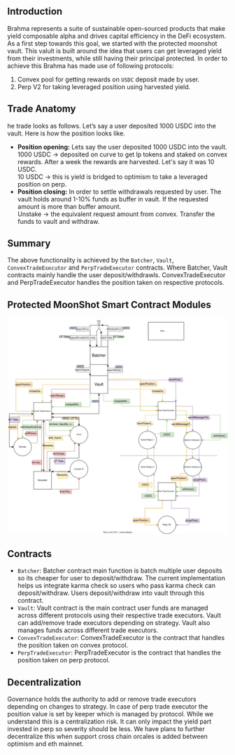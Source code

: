 ## Introduction

Brahma represents a suite of sustainable open-sourced products that make yield composable alpha and drives capital efficiency in the DeFi ecosystem. As a first step towards this goal, we started with the protected moonshot vault. This valult is built around the idea that users can get leveraged yield from their investments, while still having their principal protected. In order to achieve this Brahma has made use of following protocols:

1. Convex pool for getting rewards on `USDC` deposit made by user.
2. Perp V2 for taking leveraged position using harvested yield.

## Trade Anatomy

he trade looks as follows. Let’s say a user deposited 1000 USDC into the vault. Here is how the position looks like.

- **Position opening:** Lets say the user deposited 1000 USDC into the vault.
  1000 USDC -> deposited on curve to get lp tokens and staked on convex rewards.
  After a week the rewards are harvested. Let's say it was 10 USDC.<br>
  10 USDC -> this is yield is bridged to optimism to take a leveraged position on perp.
  <br>
- **Position closing:**
  In order to settle withdrawals requested by user. The vault holds around 1-10% funds as buffer in vault. If the requested amount is more than buffer amount.  
  Unstake → the equivalent request amount from convex. Transfer the funds to vault and withdraw.

## Summary

The above functionality is achieved by the `Batcher`, `Vault`, `ConvexTradeExecutor` and `PerpTradeExecutor` contracts. Where Batcher, Vault contracts mainly handle the user deposit/withdrawls. ConvexTradeExecutor and PerpTradeExecutor handles the position taken on respective protocols.

## Protected MoonShot Smart Contract Modules

![alt text](./images/architecture_diagram.svg)

## Contracts

- `Batcher`: Batcher contract main function is batch multiple user deposits so its cheaper for user to deposit/withdraw. The current implementation helps us integrate karma check so users who pass karma check can deposit/withdraw. Users deposit/withdraw into vault through this contract.
- `Vault`: Vault contract is the main contract user funds are managed across different protocols using their respective trade executors. Vault can add/remove trade executors depending on strategy. Vault also manages funds across different trade executors.
- `ConvexTradeExecutor`: ConvexTradeExecutor is the contract that handles the position taken on convex protocol.
- `PerpTradeExecutor`: PerpTradeExecutor is the contract that handles the position taken on perp protocol.

## Decentralization

Governance holds the authority to add or remove trade executors depending on changes to strategy. In case of perp trade executor the position value is set by keeper which is managed by protocol. While we understand this is a centralization risk. It can only impact the yield part invested in perp so severity should be less. We have plans to further decentralize this when support cross chain orcales is added between optimism and eth mainnet.
